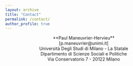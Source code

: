 ```yaml
---
layout: archive
title: "Contact"
permalink: /contact/
author_profile: true
---
```




<div align="center">**Paul Maneuvrier-Hervieu**
<br>[p.maneuvrier@unimi.it]
<br>Università Degli Studi di Milano - La Statale
<br>Dipartimento di Scienze Sociali e Politiche
<br>Via Conservatorio 7 - 20122 Milano</br></div>

